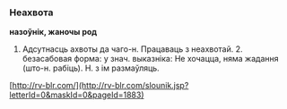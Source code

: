 ### Неахвота
**назоўнік, жаночы род**

1. Адсутнасць ахвоты да чаго-н. Працаваць з неахвотай. 2. безасабовая форма: у знач. выказніка: Не хочацца, няма жадання (што-н. рабіць). Н. з ім размаўляць.

<a rel="author">[http://rv-blr.com/](http://rv-blr.com/slounik.jsp?letterId=0&maskId=0&pageId=1883)</a>
